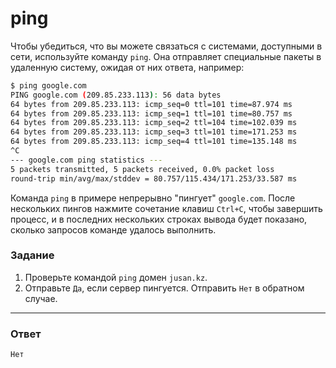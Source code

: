# ping

Чтобы убедиться, что вы можете связаться с системами, доступными в сети, используйте команду `ping`. Она отправляет специальные пакеты в удаленную систему, ожидая от них ответа, например:

```bash
$ ping google.com
PING google.com (209.85.233.113): 56 data bytes
64 bytes from 209.85.233.113: icmp_seq=0 ttl=101 time=87.974 ms
64 bytes from 209.85.233.113: icmp_seq=1 ttl=101 time=80.757 ms
64 bytes from 209.85.233.113: icmp_seq=2 ttl=104 time=102.039 ms
64 bytes from 209.85.233.113: icmp_seq=3 ttl=101 time=171.253 ms
64 bytes from 209.85.233.113: icmp_seq=4 ttl=101 time=135.148 ms
^C
--- google.com ping statistics ---
5 packets transmitted, 5 packets received, 0.0% packet loss
round-trip min/avg/max/stddev = 80.757/115.434/171.253/33.587 ms
```

Команда `ping` в примере непрерывно "пингует" `google.com`. После нескольких пингов нажмите сочетание клавиш `Ctrl+C`, чтобы завершить процесс, и в последних нескольких строках вывода будет показано, сколько запросов команде удалось выполнить.

### Задание

1. Проверьте командой `ping` домен `jusan.kz`.
2. Отправьте `Да`, если сервер пингуется. Отправить `Нет` в обратном случае.

---

### Ответ

```
Нет
```
